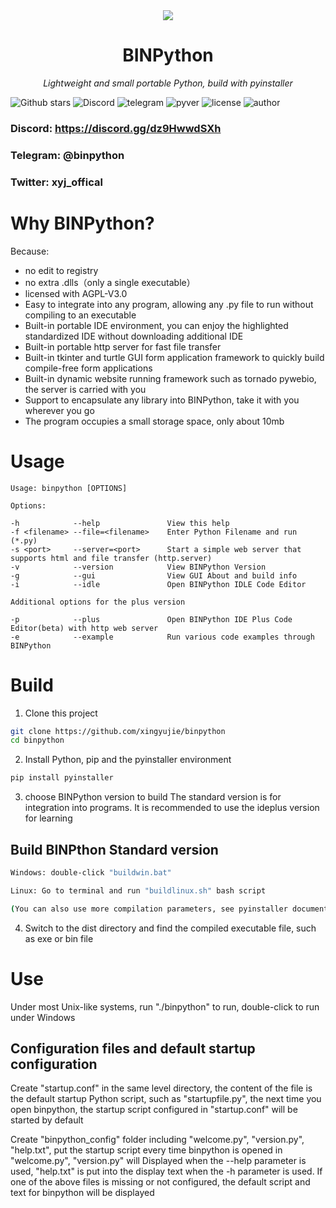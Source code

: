 <div align=center><img src="py.ico" width="  "></div>
<h1 align="center" name="binpython">BINPython</h1>
<p align="center">
    <em>Lightweight and small portable Python, build with pyinstaller
</em>
</p>
<p align="center">

![Github stars](https://img.shields.io/github/stars/xingyujie/binpython.svg)
![Discord](https://img.shields.io/badge/Discord-https://discord.gg/dz9HwwdSXh-green)
![telegram](https://img.shields.io/badge/Telegram-@binpython-blue)
![pyver](https://img.shields.io/badge/PythonVersion-<3.5-green)
![license](https://img.shields.io/badge/LICENSE-AGPL--3.0-brightgreen)
![author](https://img.shields.io/badge/Author-xingyujie-orange)
### Discord: https://discord.gg/dz9HwwdSXh
### Telegram: @binpython
### Twitter: xyj_offical
# Why BINPython?

Because:  
* no edit to registry  
* no extra .dlls（only a single executable）  
* licensed with AGPL-V3.0  
* Easy to integrate into any program, allowing any .py file to run without compiling to an executable  
* Built-in portable IDE environment, you can enjoy the highlighted standardized IDE without downloading additional IDE 
* Built-in portable http server for fast file transfer 
* Built-in tkinter and turtle GUI form application framework to quickly build compile-free form applications 
* Built-in dynamic website running framework such as tornado pywebio, the server is carried with you 
* Support to encapsulate any library into BINPython, take it with you wherever you go 
* The program occupies a small storage space, only about 10mb
# Usage
```
Usage: binpython [OPTIONS]

Options:

-h            --help               View this help
-f <filename> --file=<filename>    Enter Python Filename and run (*.py)
-s <port>     --server=<port>      Start a simple web server that supports html and file transfer (http.server)
-v            --version            View BINPython Version
-g            --gui                View GUI About and build info
-i            --idle               Open BINPython IDLE Code Editor

Additional options for the plus version

-p            --plus               Open BINPython IDE Plus Code Editor(beta) with http web server
-e            --example            Run various code examples through BINPython
```
# Build

1. Clone this project
```bash
git clone https://github.com/xingyujie/binpython
cd binpython
```
2. Install Python, pip and the pyinstaller environment
```bash
pip install pyinstaller
```
3. choose BINPython version to build
The standard version is for integration into programs.  It is recommended to use the ideplus version for learning 

## Build BINPthon Standard version
```bash
Windows: double-click "buildwin.bat" 

Linux: Go to terminal and run "buildlinux.sh" bash script 

(You can also use more compilation parameters, see pyinstaller documentation for details) 
```

4. Switch to the dist directory and find the compiled executable file, such as exe or bin file 
# Use
Under most Unix-like systems, run "./binpython" to run, double-click to run under Windows

## Configuration files and default startup configuration

Create "startup.conf" in the same level directory, the content of the file is the default startup Python script, such as "startupfile.py", the next time you open binpython, the startup script configured in "startup.conf" will be started by default 

Create "binpython_config" folder including "welcome.py", "version.py", "help.txt", put the startup script every time binpython is opened in "welcome.py", "version.py" will  Displayed when the --help parameter is used, "help.txt" is put into the display text when the -h parameter is used.  If one of the above files is missing or not configured, the default script and text for binpython will be displayed 
